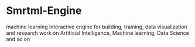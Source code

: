 # Smrtml-Engine
machine learning interactive engine for building, training, data visualization and research work on Artificial Intelligence, Machine learning, Data Science and so on
